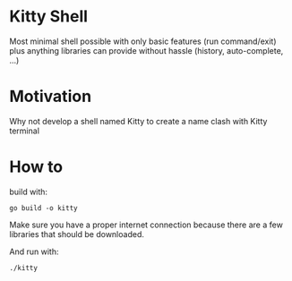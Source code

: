 # Kitty Shell

Most minimal shell possible with only basic features (run command/exit) plus anything libraries can provide without hassle (history, auto-complete, ...)

# Motivation

Why not develop a shell named Kitty to create a name clash with Kitty terminal

# How to

build with:

```
go build -o kitty
```

Make sure you have a proper internet connection because there are a few libraries that should be downloaded.

And run with:

```
./kitty
```
